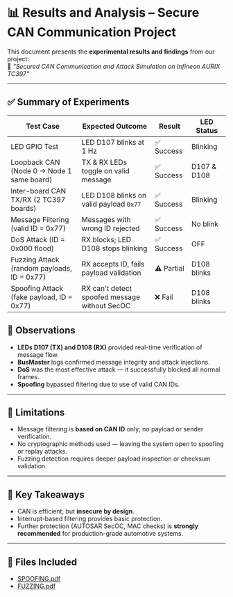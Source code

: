 # 📊 Results and Analysis – Secure CAN Communication Project

This document presents the **experimental results and findings** from our project:  
🔐 _"Secured CAN Communication and Attack Simulation on Infineon AURIX TC397"_

---

## ✅ Summary of Experiments

| Test Case                                   | Expected Outcome                                 | Result        | LED Status  |
|--------------------------------------------|--------------------------------------------------|---------------|-------------|
| LED GPIO Test                               | LED D107 blinks at 1 Hz                          | ✅ Success     | Blinking    |
| Loopback CAN (Node 0 → Node 1 same board)   | TX & RX LEDs toggle on valid message             | ✅ Success     | D107 & D108 |
| Inter-board CAN TX/RX (2 TC397 boards)      | LED D108 blinks on valid payload `0x77`          | ✅ Success     | Blinking    |
| Message Filtering (valid ID = 0x77)         | Messages with wrong ID rejected                  | ✅ Success     | No blink    |
| DoS Attack (ID = 0x000 flood)               | RX blocks; LED D108 stops blinking               | ✅ Success     | OFF         |
| Fuzzing Attack (random payloads, ID = 0x77) | RX accepts ID, fails payload validation          | ⚠️ Partial    | D108 blinks |
| Spoofing Attack (fake payload, ID = 0x77)   | RX can't detect spoofed message without SecOC    | ❌ Fail        | D108 blinks |




## 🧪 Observations

- **LEDs D107 (TX) and D108 (RX)** provided real-time verification of message flow.
- **BusMaster** logs confirmed message integrity and attack injections.
- **DoS** was the most effective attack — it successfully blocked all normal frames.
- **Spoofing** bypassed filtering due to use of valid CAN IDs.

---

## 🔬 Limitations

- Message filtering is **based on CAN ID** only; no payload or sender verification.
- No cryptographic methods used — leaving the system open to spoofing or replay attacks.
- Fuzzing detection requires deeper payload inspection or checksum validation.

---

## 🧠 Key Takeaways

- CAN is efficient, but **insecure by design**.
- Interrupt-based filtering provides basic protection.
- Further protection (AUTOSAR SecOC, MAC checks) is **strongly recommended** for production-grade automotive systems.

---

## 📎 Files Included 

- [SPOOFING.pdf](https://github.com/user-attachments/files/21294053/SPOOFING.pdf) 
- [FUZZING.pdf](https://github.com/user-attachments/files/21294051/FUZZING.pdf)
